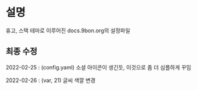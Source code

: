 # 설명

휴고, 스택 테마로 이루어진 docs.9bon.org의 설정파일

## 최종 수정

2022-02-25 : (config.yaml) 소셜 아이콘이 생긴듯, 이것으로 좀 더 심플하게 꾸밈

2022-02-26 : (var, 21) 글씨 색깔 변경